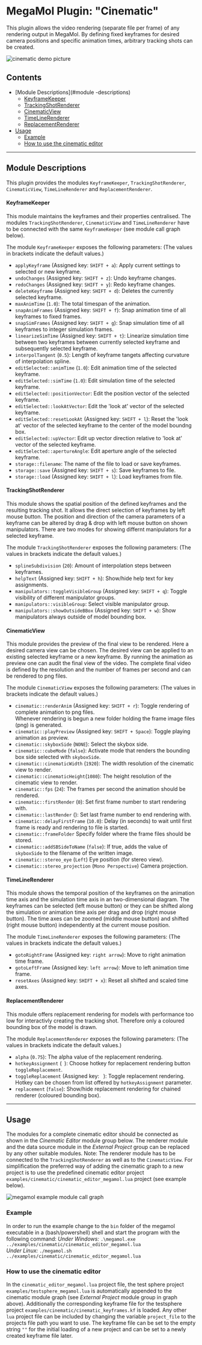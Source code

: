 # MegaMol Plugin: "Cinematic"

This plugin allows the video rendering (separate file per frame) of any rendering output in MegaMol.
By defining fixed keyframes for desired camera positions and specific animation times, arbitrary tracking shots can be created.

![cinematic demo picture](demo.png)

<!-- TOC -->
## Contents
- [Module Descriptions](#module -descriptions) 
   - [KeyframeKeeper](#keyframekeeper)  
   - [TrackingShotRenderer](#trackingshotrenderer)  
   - [CinematicView](#cinematicview)  
   - [TimeLineRenderer](#timelinerenderer)  
   - [ReplacementRenderer](#replacementrenderer)  
- [Usage](#usage)  
   - [Example](#example)  
   - [How to use the cinematic editor](#How-to-use-the-cinematic-editor)  
<!-- /TOC -->
--- 

## Module Descriptions
This plugin provides the modules `KeyframeKeeper`,  `TrackingShotRenderer`, `CinematicView`, `TimeLineRenderer` and `ReplacementRenderer`.

#### KeyframeKeeper

This module maintains the keyframes and their properties centralised. 
The modules `TrackingShotRenderer`, `CinematicView` and `TimeLineRenderer` have to be connected with the same `KeyframeKeeper` (see module call graph below).

The module `KeyframeKeeper` exposes the following parameters:
(The values in brackets indicate the default values.)

* `applyKeyframe` (Assigned key: `SHIFT + a`): Apply current settings to selected or new keyframe.
* `undoChanges` (Assigned key: `SHIFT + z`): Undo keyframe changes.
* `redoChanges` (Assigned key: `SHIFT + y`): Redo keyframe changes.
* `deleteKeyframe` (Assigned key: `SHIFT + d`): Deletes the currently selected keyframe.
* `maxAnimTime` (`1.0`): The total timespan of the animation.
* `snapAnimFrames` (Assigned key: `SHIFT + f`): Snap animation time of all keyframes to fixed frames.
* `snapSimFrames` (Assigned key: `SHIFT + g`): Snap simulation time of all keyframes to integer simulation frames.
* `linearizeSimTime` (Assigned key: `SHIFT + t`): Linearize simulation time between two keyframes between currently selected keyframe and subsequently selected keyframe.
* `interpolTangent` (`0.5`): Length of keyframe tangets affecting curvature of interpolation spline.
* `editSelected::animTime` (`1.0`): Edit animation time of the selected keyframe.
* `editSelected::simTime` (`1.0`): Edit simulation time of the selected keyframe.
* `editSelected::positionVector`: Edit the position vector of the selected keyframe.
* `editSelected::lookAtVector`: Edit the 'look at' vector of the selected keyframe.
* `editSelected::resetLookAt` (Assigned key: `SHIFT + l`): Reset the 'look at' vector of the selected keyframe to the center of the model boundng box.
* `editSelected::upVector`:  Edit up vector direction relative to 'look at' vector of the selected keyframe.
* `editSelected::apertureAngle`: Edit aperture angle of the selected keyframe.
* `storage::filename`:  The name of the file to load or save keyframes. 
* `storage::save` (Assigned key: `SHIFT + s`): Save keyframes to file.
* `storage::load` (Assigned key: `SHIFT + l`): Load keyframes from file.

#### TrackingShotRenderer

This module shows the spatial position of the defined keyframes and the resulting tracking shot. 
It allows the direct selection of keyframes by left mouse button. 
The position and direction of the camera parameters of a keyframe can be altered by drag & drop with left mouse button on shown manipulators.
There are two modes for showing differnt manipulators for a selected keyframe.

The module `TrackingShotRenderer` exposes the following parameters:
(The values in brackets indicate the default values.)

* `splineSubdivision` (`20`): Amount of interpolation steps between keyframes.          
* `helpText` (Assigned key: `SHIFT + h`): Show/hide help text for key assignments.
* `manipulators::toggleVisibleGroup` (Assigned key: `SHIFT + q`): Toggle visibility of different manipulator groups.  
* `manipulators::visibleGroup`: Select visible manipulator group.  
* `manipulators::showOutsideBBox` (Assigned key: `SHIFT + w`): Show manipulators always outside of model bounding box.

#### CinematicView

This module provides the preview of the final view to be rendered.
Here a desired camera view can be chosen.
The desired view can be applied to an existing selected keyframe or a new keyframe.
By running the animation as preview one can audit the final view of the video.
The complete final video is defined by the resolution and the number of frames per second and can be rendered to png files.

The module `CinematicView` exposes the following parameters:
(The values in brackets indicate the default values.)

* `cinematic::renderAnim` (Assigned key: `SHIFT + r`): Toggle rendering of complete animation to png files.   
   Whenever rendering is begun a new folder holding the frame image files (png) is generated.
* `cinematic::playPreview` (Assigned key: `SHIFT + Space`): Toggle playing animation as preview.
* `cinematic::skyboxSide` (`NONE`): Select the skybox side.
* `cinematic::cubeMode` (`false`): Activate mode that renders the bounding box side selected with `skyboxSide`.
* `cinematic::cinematicWidth` (`1920`): The width resolution of the cinematic view to render.
* `cinematic::cinematicHeight`(`1080`): The height resolution of the cinematic view to render.
* `cinematic::fps` (`24`): The frames per second the animation should be rendered.
* `cinematic::firstRender` (`0`): Set first frame number to start rendering with.
* `cinematic::lastRender` (): Set last frame number to end rendering with.
* `cinematic::delayFirstFrame` (`10.0`): Delay (in seconds) to wait until first frame is ready and rendering to file is started.
* `cinematic::frameFolder` Specify folder where the frame files should be stored.
* `cinematic::addSBSideToName` (`false`): If true, adds the value of `skyboxSide` to the filename of the written image.
* `cinematic::stereo_eye` (`Left`) Eye position (for stereo view).
* `cinematic::stereo_projection` (`Mono Perspective`) Camera projection.

#### TimeLineRenderer

This module shows the temporal position of the keyframes on the animation time axis and the simulation time axis in an two-dimensional diagram.
The keyframes can be selected (left mouse button) or they can be shifted along the simulation or animation time axis per drag and drop (right mouse button).
The time axes can be zoomed (middle mouse button) and shifted (right mouse button) independently at the current mouse position.

The module `TimeLineRenderer` exposes the following parameters:
(The values in brackets indicate the default values.)

* `gotoRightFrame` (Assigned key: `right arrow`): Move to right animation time frame.
* `gotoLeftFrame` (Assigned key: `left arrow`): Move to left animation time frame.
* `resetAxes` (Assigned key: `SHIFT + x`): Reset all shifted and scaled time axes.

#### ReplacementRenderer

This module offers replacement rendering for models with performance too low for interactivly creating the tracking shot. 
Therefore only a coloured bounding box of the model is drawn.

The module `ReplacementRenderer` exposes the following parameters:
(The values in brackets indicate the default values.)

* `alpha` (`0.75`): The alpha value of the replacement rendering.
* `hotkeyAssignment` (` `): Choose hotkey for replacement rendering button `toggleReplacement`.
* `toggleReplacement` (Assigned key: ` `): Toggle replacement rendering. Hotkey can be chosen from list offered by `hotkeyAssignment` parameter. 
* `replacement` (`false`): Show/hide replacement rendering for chained renderer (coloured bounding box).

---

## Usage

The modules for a complete cinematic editor should be connected as shown in the *Cinematic Editor* module group below. 
The renderer module and the data source module in the *External Project* group can be replaced by any other suitable modules. 
Note: The renderer module has to be connected to the `TrackingShotRenderer` as well as to the `CinematicView`.
For simplification the preferred way of adding the cinematic graph to a new project is to use the predefined cinematic editor project `examples/cinematic/cinematic_editor_megamol.lua` project (see example below).

![megamol example module call graph](graph.png)

### Example

In order to run the example change to the `bin` folder of the megamol executable in a (bash/powershell) shell and start the program with the following command:
*Under Windows:* `.\megamol.exe ../examples/cinematic/cinematic_editor_megamol.lua`   
*Under Linux:* `./megamol.sh ../examples/cinematic/cinematic_editor_megamol.lua`

### How to use the cinematic editor

In the `cinematic_editor_megamol.lua` project file, the test sphere project `examples/testsphere_megamol.lua` is automatically appended to the cinematic module graph (see *External Project* module group in graph above). 
Additionally the corresponding keyframe file for the testsphere project `examples/cinematic/cinematic_keyframes.kf` is loaded. 
Any other `lua` project file can be included by changing the variable `project_file` to the projects file path you want to use.
The keyframe file can be set to the empty string `""` for the initial loading of a new project and can be set to a newly created keyframe file later.
